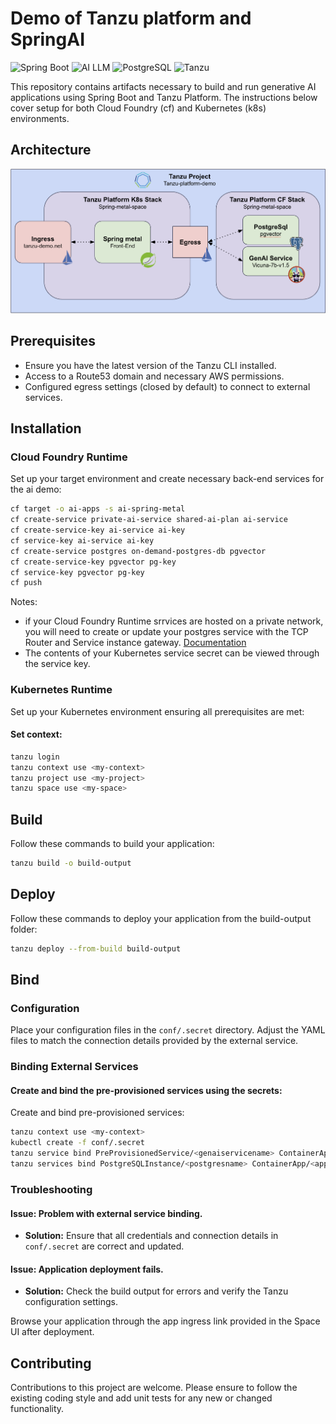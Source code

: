# Demo of Tanzu platform and SpringAI

![Spring Boot](https://img.shields.io/badge/Spring%20Boot-3.1.2-brightgreen.svg)
![AI LLM](https://img.shields.io/badge/AI-LLM-blue.svg)
![PostgreSQL](https://img.shields.io/badge/postgres-15.1-red.svg)
![Tanzu](https://img.shields.io/badge/tanzu-platform-purple.svg)

This repository contains artifacts necessary to build and run generative AI applications using Spring Boot and Tanzu Platform. The instructions below cover setup for both Cloud Foundry (cf) and Kubernetes (k8s) environments.

## Architecture

![Alt text](https://github.com/0pens0/spring-metal/blob/main/image.png?raw=true "Spring-metal AI topology")

## Prerequisites
- Ensure you have the latest version of the Tanzu CLI installed.
- Access to a Route53 domain and necessary AWS permissions.
- Configured egress settings (closed by default) to connect to external services.

## Installation

### Cloud Foundry Runtime
Set up your target environment and create necessary back-end services for the ai demo:

```bash
cf target -o ai-apps -s ai-spring-metal
cf create-service private-ai-service shared-ai-plan ai-service
cf create-service-key ai-service ai-key
cf service-key ai-service ai-key
cf create-service postgres on-demand-postgres-db pgvector
cf create-service-key pgvector pg-key
cf service-key pgvector pg-key
cf push
```
Notes:
- if your Cloud Foundry Runtime srrvices are hosted on a private network, you will need to create or update your postgres service with the TCP Router and Service instance gateway.  [Documentation](https://docs.vmware.com/en/VMware-Tanzu-Postgres-for-Tanzu-Application-Service/1.1/postgres/create-service-gateway-instance.html)
- The contents of your Kubernetes service secret can be viewed through the service key.  
  
### Kubernetes Runtime

Set up your Kubernetes environment ensuring all prerequisites are met:

#### Set context:

```bash
tanzu login
tanzu context use <my-context>
tanzu project use <my-project>
tanzu space use <my-space>
```
## Build

Follow these commands to build your application:

```bash
tanzu build -o build-output
```

## Deploy

Follow these commands to deploy your application from the build-output folder:

```bash
tanzu deploy --from-build build-output
```

## Bind

### Configuration
Place your configuration files in the `conf/.secret` directory. Adjust the YAML files to match the connection details provided by the external service.

### Binding External Services

#### Create and bind the pre-provisioned services using the secrets:
Create and bind pre-provisioned services:

```bash
tanzu context use <my-context>
kubectl create -f conf/.secret
tanzu service bind PreProvisionedService/<genaiservicename> ContainerApp/<appname> --as genai
tanzu services bind PostgreSQLInstance/<postgresname> ContainerApp/<appname> --as db
```

### Troubleshooting

#### Issue: Problem with external service binding.
- **Solution:** Ensure that all credentials and connection details in `conf/.secret` are correct and updated.

#### Issue: Application deployment fails.
- **Solution:** Check the build output for errors and verify the Tanzu configuration settings.

Browse your application through the app ingress link provided in the Space UI after deployment.

## Contributing
Contributions to this project are welcome. Please ensure to follow the existing coding style and add unit tests for any new or changed functionality.


